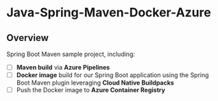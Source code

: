 # Java-Spring-Maven-Docker-Azure #

## Overview ##

Spring Boot Maven sample project, including:

* [ ] **Maven build** via **Azure Pipelines**
* [ ] **Docker image** build for our Spring Boot application using the Spring Boot Maven plugin leveraging **Cloud Native Buildpacks**
* [ ] Push the Docker image to **Azure Container Registry**
